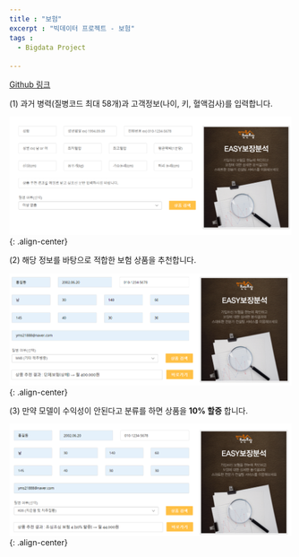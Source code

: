 ```yaml
---
title : "보험"
excerpt : "빅데이터 프로젝트 - 보험"
tags :
  - Bigdata Project

---
```


[Github 링크](https://github.com/POSCO-AI-BIG-9th-A/POSCO_Academy_A2
)     

(1) 과거 병력(질병코드 최대 58개)과 고객정보(나이, 키, 혈액검사)를 입력합니다.  

![](/assets/images/recommend1.png){: .align-center}  

(2) 해당 정보를 바탕으로 적합한 보험 상품을 추천합니다.  

![](/assets/images/recommend2.png){: .align-center}  

(3) 만약 모델이 수익성이 안된다고 분류를 하면 상품을 **10% 할증** 합니다.  

![](/assets/images/recommend3.png){: .align-center}  

